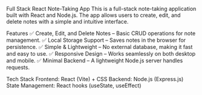 Full Stack React Note-Taking App
This is a full-stack note-taking application built with React and Node.js. The app allows users to create, edit, and delete notes with a simple and intuitive interface.

Features
✅ Create, Edit, and Delete Notes – Basic CRUD operations for note management.
✅ Local Storage Support – Saves notes in the browser for persistence.
✅ Simple & Lightweight – No external database, making it fast and easy to use.
✅ Responsive Design – Works seamlessly on both desktop and mobile.
✅ Minimal Backend – A lightweight Node.js server handles requests.

Tech Stack
Frontend: React (Vite) + CSS
Backend: Node.js (Express.js)
State Management: React hooks (useState, useEffect)
